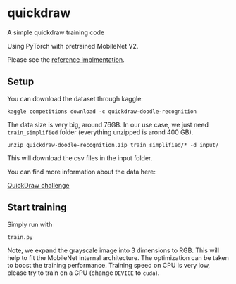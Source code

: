 # quickdraw
A simple quickdraw training code

Using PyTorch with pretrained MobileNet V2.

Please see the [reference implmentation](https://www.kaggle.com/leighplt/pytorch-starter-kit/data).

## Setup

You can download the dataset through kaggle:

```
kaggle competitions download -c quickdraw-doodle-recognition
```

The data size is very big, around 76GB. In our use case, we just need `train_simplified` folder (everything unzipped is arond 400 GB).

```
unzip quickdraw-doodle-recognition.zip train_simplified/* -d input/
```
This will download the csv files in the input folder.


You can find more information about the data here:

[QuickDraw challenge](https://www.kaggle.com/c/quickdraw-doodle-recognition/data)

## Start training

Simply run with
```
train.py
```
 
Note, we expand the grayscale image into 3 dimensions to RGB. This will help to fit the MobileNet internal architecture. The optimization can be taken to boost the training performance. Training speed on CPU is very low, please try to train on a GPU (change `DEVICE` to `cuda`).
